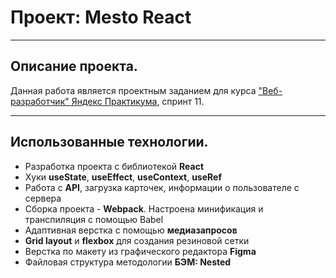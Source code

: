 # Проект: Mesto React
---
## Описание проекта.
Данная работа является проектным заданием для курса ["Веб-разработчик" Яндекс Практикума](https://practicum.yandex.ru/web/), спринт 11.

---
## Использованные технологии.
* Разработка проекта с библиотекой __React__ 
* Хуки __useState__, __useEffect__, __useContext__, __useRef__
* Работа с __API__, загрузка карточек, информации о пользователе с сервера
* Сборка проекта - __Webpack__. Настроена минификация и транспиляция с помощью Babel
* Адаптивная верстка с помощью __медиазапросов__
* __Grid layout__ и  __flexbox__ для создания резиновой сетки
* Верстка по макету из графического редактора __Figma__
* Файловая структура методологии __БЭМ: Nested__